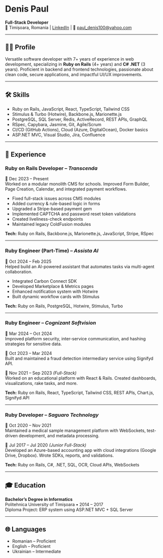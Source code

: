 # Denis Paul
**Full-Stack Developer**  
📍 Timișoara, Romania | [LinkedIn](https://www.linkedin.com/in/denis-n-paul) | 📧 paul_denis100@yahoo.com  

---

## 🧑‍💻 Profile

Versatile software developer with 7+ years of experience in web development, specializing in **Ruby on Rails** (4+ years) and **C# .NET** (3 years). Proficient in backend and frontend technologies, passionate about clean code, secure applications, and impactful UI/UX improvements.

---

## 🛠️ Skills

- Ruby on Rails, JavaScript, React, TypeScript, Tailwind CSS  
- Stimulus & Turbo (Hotwire), Backbone.js, Marionette.js  
- PostgreSQL, SQL Server, Redis, ActiveRecord, REST APIs, GraphQL  
- RSpec, Capybara, Jasmine, Git, Agile/Scrum  
- CI/CD (GitHub Actions), Cloud (Azure, DigitalOcean), Docker basics  
- ASP.NET MVC, Visual Studio, Jira, Confluence  

---

## 💼 Experience

### **Ruby on Rails Developer** – *Transcenda*  
📅 Dec 2023 – Present  
Worked on a modular monolith CMS for schools. Improved Form Builder, Page Creation, Calendar, and integrated payment workflows.

- Fixed full-stack issues across CMS modules  
- Added currency & rule-based logic in forms  
- Upgraded a Stripe-based payment gem  
- Implemented CAPTCHA and password reset token validations  
- Created liveliness-check endpoints  
- Maintained legacy ColdFusion modules  

**Tech:** Ruby on Rails, Backbone.js, Marionette.js, JavaScript, Stripe, RSpec

---

### **Ruby Engineer (Part-Time)** – *Assista AI*  
📅 Oct 2024 – Feb 2025  
Helped build an AI-powered assistant that automates tasks via multi-agent collaboration.

- Integrated Carbon Connect SDK  
- Developed Marketplace & Metrics pages  
- Enhanced notification system with Hotwire  
- Built dynamic workflow cards with Stimulus  

**Tech:** Ruby on Rails, PostgreSQL, Hotwire, Stimulus, Turbo

---

### **Ruby Engineer** – *Cognizant Softvision*  
📅 Mar 2024 – Oct 2024  
Improved platform security, inter-service communication, and hashing strategies for sensitive data.

📅 Oct 2023 – Mar 2024  
Built and maintained a fraud detection intermediary service using Signifyd API.

📅 Nov 2021 – Sep 2023 *(Full-Stack)*  
Worked on an educational platform with React & Rails. Created dashboards, visualizations, rake tasks, and more.

**Tech:** Ruby on Rails, React, TypeScript, Tailwind CSS, REST APIs, Chart.js, Signifyd API

---

### **Ruby Developer** – *Saguaro Technology*  
📅 Oct 2020 – Nov 2021  
Maintained a medical sample management platform with WebSockets, test-driven development, and metadata processing.

📅 Jul 2017 – Jul 2020 *(Junior Full-Stack)*  
Developed an Azure-based accounting app with cloud integrations (Google Drive, Dropbox). Wrote SDKs, reports, and validations.

**Tech:** Ruby on Rails, C#, .NET, SQL, OCR, Cloud APIs, WebSockets

---

## 🎓 Education

**Bachelor’s Degree in Informatics**  
Politehnica University of Timișoara • 2014 – 2017  
Diploma Project: ERP system using ASP.NET MVC + SQL Server

---

## 🌐 Languages

- Romanian – Proficient  
- English – Proficient  
- Ukrainian – Intermediate  
